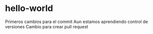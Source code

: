 # hello-world
Primeros cambios para el commit
Aun estamos aprendiendo control de versiones 
Cambio para crear pull request

